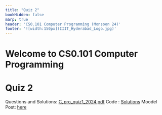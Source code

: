 ```yaml
---
title: "Quiz 2"
bookHidden: false
marp: true
header: 'CS0.101 Computer Programming (Monsoon 24)'
footer: '![width:150px](IIIT_Hyderabad_Logo.jpg)'
---
```


# Welcome to CS0.101 Computer Programming

 
# Quiz 2
Questions and Solutions: [C_pro_quiz1_2024.pdf](https://github.com/cpro-iiit/cpro-iiit.github.io/blob/main/web/content/docs/course_material/quiz/2/CPro_24_Quiz_2.pdf)
Code : [Solutions](https://github.com/cpro-iiit/cpro-iiit.github.io/blob/main/web/content/docs/course_material/quiz/2/socialA.c)
Moodel Post: [here](https://courses.iiit.ac.in/mod/forum/discuss.php?d=44693)